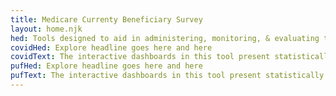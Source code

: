 ```yaml
---
title: Medicare Currenty Beneficiary Survey
layout: home.njk
hed: Tools designed to aid in administering, monitoring, & evaluating the Medicare program
covidHed: Explore headline goes here and here
covidText: The interactive dashboards in this tool present statistically accurate, weighted estimates from the Medicare Current Benificiary Survey (MCBS) Covid-19 Supplemental Public Use File (PUF). You can use this tool to explore how the COVID-19 pandemic has affected Medicare beneficiaries.
pufHed: Explore headline goes here and here
pufText: The interactive dashboards in this tool present statistically accurate, weighted estimates from the Medicare Current Benificiary Survey (MCBS) Covid-19 Supplemental Public Use File (PUF). You can use this tool to explore how the COVID-19 pandemic has affected Medicare beneficiaries.
---
```

